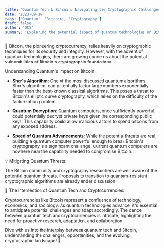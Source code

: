 ```yaml
---
title: 'Quantum Tech & Bitcoin: Navigating the Cryptographic Challenges 🔐'
date: '2023-09-16'
tags: ['Quantum', 'Bitcoin', 'Cryptography']
draft: false
author: 'QCS'
summary: 'Exploring the potential impact of quantum technologies on Bitcoins cryptographic foundations and the broader cryptocurrency landscape!'
---
```


🔐 Bitcoin, the pioneering cryptocurrency, relies heavily on cryptographic techniques for its security and integrity. However, with the advent of quantum technologies, there are growing concerns about the potential vulnerabilities of Bitcoin's cryptographic foundations.

Understanding Quantum's Impact on Bitcoin:

- **Shor's Algorithm**: One of the most discussed quantum algorithms, Shor's algorithm, can potentially factor large numbers exponentially faster than the best-known classical algorithms. This poses a threat to Bitcoin's elliptic curve cryptography, which relies on the difficulty of the factorization problem.

- **Quantum Decryption**: Quantum computers, once sufficiently powerful, could potentially decrypt private keys given the corresponding public keys. This capability could allow malicious actors to spend bitcoins from any exposed address.

- **Speed of Quantum Advancements**: While the potential threats are real, building a quantum computer powerful enough to break Bitcoin's cryptography is a significant challenge. Current quantum computers are nowhere near the capability needed to compromise Bitcoin.

💡 Mitigating Quantum Threats:

The Bitcoin community and cryptography researchers are well aware of the potential quantum threats. Proposals to transition to quantum-resistant cryptographic algorithms are already under discussion.

🚀 The Intersection of Quantum Tech and Cryptocurrencies:

Cryptocurrencies like Bitcoin represent a confluence of technology, economics, and sociology. As quantum technologies advance, it's essential to anticipate potential challenges and adapt accordingly. The dance between quantum tech and cryptocurrencies is intricate, highlighting the need for proactive research, adaptation, and collaboration.

Dive with us into the interplay between quantum tech and Bitcoin, understanding the challenges, opportunities, and the evolving cryptographic landscape! 🔐
